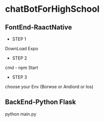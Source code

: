 # chatBotForHighSchool

## FontEnd-RaactNative

* STEP 1

DownLoad Expo 

* STEP 2

cmd - npm Start

* STEP 3

choose your Env (Borwse or Andiord or Ios)

## BackEnd-Python Flask

python main.py
